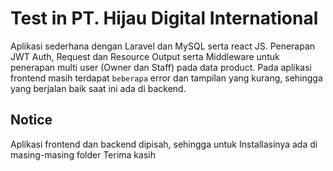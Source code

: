 # Test in PT. Hijau Digital International
Aplikasi sederhana dengan Laravel dan MySQL serta react JS. Penerapan JWT Auth, Request dan Resource Output serta Middleware untuk penerapan multi user (Owner dan Staff) pada data product. Pada aplikasi frontend masih terdapat ```beberapa``` error dan tampilan yang kurang, sehingga yang berjalan baik saat ini ada di backend.

## Notice
Aplikasi frontend dan backend dipisah, sehingga untuk Installasinya ada di masing-masing folder
Terima kasih